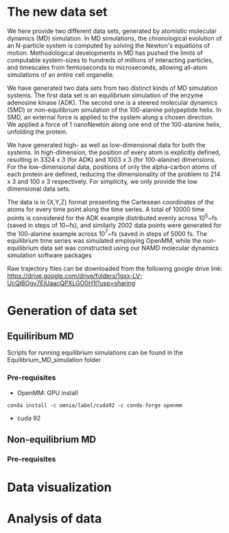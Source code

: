 # The new data set

We here provide two different data sets, generated by atomistic molecular dynamics (MD) simulation. In MD simulations, the chronological evolution of an N-particle system is computed by solving the Newton's equations of motion. Methodological developments in MD has pushed the limits of computable system-sizes to hundreds of millions of interacting particles, and timescales from femtoseconds to microseconds, allowing all-atom simulations of an entire cell organelle. 

We have generated two data sets from two distinct kinds of MD simulation systems. The first data set is an equilibrium simulation of the enzyme adenosine kinase (ADK). The second one is a steered molecular dynamics (SMD) or non-equilibrium simulation of the 100-alanine polypeptide helix. In SMD, an external force is applied to the system along a chosen direction. We applied a force of 1 nanoNewton along one end of the 100-alanine helix, unfolding the protein.

We have generated high- as well as low-dimensional data for both the systems. In high-dimension, the position of every atom is explicitly defined, resulting in 3324 x 3 (for ADK) and 1003 x 3 (for 100-alanine) dimensions. For the low-dimensional data, positions of only the alpha-carbon atoms of each protein are defined, reducing the dimensionality of the problem to 214 x 3 and 100 x 3 respectively. For simplicity, we only provide the low dimensional data sets.

The data is in {X,Y,Z} format presenting the Cartesean coordinates of the atoms for every time point along the time series. A total of 10000 time points is considered for the ADK example distributed evenly across 10$^{5}$~fs (saved in steps of 10~fs), and similarly 2002 data points were generated for the 100-alanine example across 10$^{7}$~fs (saved in steps of 5000 fs. 
The equilibrium time series was simulated employing OpenMM, while the non-equilibrium data set was constructed using our NAMD molecular dynamics simulation software packages

Raw trajectory files can be downloaded from the following google drive link: https://drive.google.com/drive/folders/1gxx-LV-UcQjBOgv7EjUaacQPXLGO0H1l?usp=sharing


# Generation of data set

## Equiliribum MD

Scripts for running equilibrium simulations can be found in the Equilibrium_MD_simulation folder

### Pre-requisites

* OpenMM: GPU install

`conda install -c omnia/label/cuda92 -c conda-forge openmm `

* cuda 92


## Non-equilibrium MD

### Pre-requisites


# Data visualization



# Analysis of data
